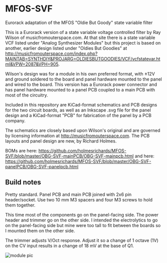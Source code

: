 # MFOS-SVF
Eurorack adaptation of the MFOS "Oldie But Goody" state variable filter

This is a Eurorack version of a state variable voltage controlled filter by Ray Wilson of musicfromouterspace.com. At that site there is a state variable VCF listed under "Analog Synthesizer Modules" but this project is based on another, earlier design listed under "Oldies But Goodies" at http://musicfromouterspace.com/index.php?MAINTAB=SYNTHDIY&PROJARG=OLDIESBUTGOODIES/VCF/vcfstatevar.html&VPW=2087&VPH=905.

Wilson's design was for a module in his own preferred format, with ±12V and ground soldered to the board and panel hardware mounted to the panel and wired to the board. This version has a Eurorack power connector and has panel hardware mounted to a panel PCB coupled to a main PCB with most of the circuitry.

Included in this repository are KiCad-format schematics and PCB designs for the two circuit boards, as well as an Inkscape .svg file for the panel design and a KiCad-format "PCB" for fabrication of the panel by a PCB company.

The schematics are closely based upon Wilson's original and are governed by licensing information at http://musicfromouterspace.com. The PCB layouts and panel design are new, by Richard Holmes.

BOMs are here:
https://github.com/holmesrichards/MFOS-SVF/blob/master/OBG-SVF-mainPCB/OBG-SVF-mainpcb.html
and here:
https://github.com/holmesrichards/MFOS-SVF/blob/master/OBG-SVF-panelPCB/OBG-SVF-panelpcb.html

## Build notes

Pretty standard. Panel PCB and main PCB joined with 2x6 pin header/socket. Use two 10 mm M3 spacers and four M3 screws to hold them together.

This time most of the components go on the panel-facing side. The power header and trimmer go on the other side. I intended the electrolytics to go on the panel-facing side but mine were too tall to fit between the boards so I mounted them on the other side.

The trimmer adjusts V/Oct response. Adjust it so a change of 1 octave (1V) on the CV input results in a change of 18 mV at the base of Q1.

![module pic](https://github.com/holmesrichards/MFOS-SVF/blob/master/Images/IMG_20200320_130106.jpg?raw=true)
